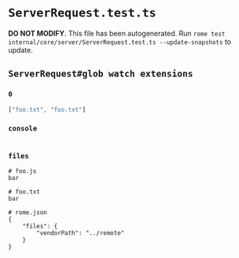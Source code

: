 # `ServerRequest.test.ts`

**DO NOT MODIFY**. This file has been autogenerated. Run `rome test internal/core/server/ServerRequest.test.ts --update-snapshots` to update.

## `ServerRequest#glob watch extensions`

### `0`

```javascript
["foo.txt", "foo.txt"]
```

### `console`

```

```

### `files`

```
# foo.js
bar

# foo.txt
bar

# rome.json
{
	"files": {
		"vendorPath": "../remote"
	}
}


```
